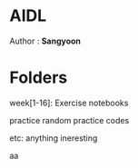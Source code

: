 # AIDL

Author : **Sangyoon**

# Folders

week[1-16]: Exercise notebooks

practice random practice codes

etc: anything ineresting


aa
